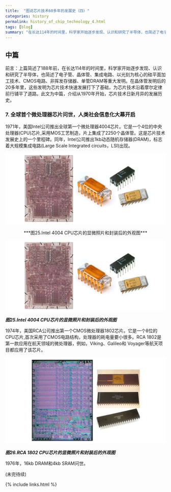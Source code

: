 ```yaml
---
title:  "图说芯片技术60多年的发展史（四）"
categories: history
permalink: history_of_chip_technology_4.html
tags: [blog]
summary: "在长达114年的时间里，科学家开始逐步发现、认识和研究了半导体，也简述了电子管、晶体管、集成电路、以光刻为核心的硅平面加工技术、CMOS电路、非挥发存储器、单管DRAM等重大发明。在晶体管发明后的20多年里，这些发明为芯片技术快速发展打下了基础，为芯片技术沿着摩尔定律前行铺平了道路。此文为中篇，介绍从1970年开始，芯片技术日新月异的发展历史。本站将以连载的形式陆续刊登本文，第四期介绍全球首个微处理器芯片问世，人类社会信息化大幕从此开启。"
---
```


## 中篇

前言：上篇简述了188年前，在长达114年的时间里，科学家开始逐步发现、认识和研究了半导体，也简述了电子管、晶体管、集成电路、以光刻为核心的硅平面加工技术、CMOS电路、非挥发存储器、单管DRAM等重大发明。在晶体管发明后的20多年里，这些发明为芯片技术快速发展打下了基础，为芯片技术沿着摩尔定律前行铺平了道路。此文为中篇，介绍从1970年开始，芯片技术日新月异的发展历史。

### 7. 全球首个微处理器芯片问世，人类社会信息化大幕开启

1971年，美国Intel公司推出全球第一个微处理器4004芯片。它是一个4位的中央处理器(CPU)芯片,采用MOS工艺制造，片上集成了2250个晶体管。这是芯片技术发展史上的一个里程碑。同年，Intel公司推出1kb动态随机存储器(DRAM)，标志着大规模集成电路(Large Scale Integrated circuits，LSI)出现。

<div align="center">
    <img src="../images/blogs/history_of_chip_technology_fig25.jpg"/>
    <p>***图25.Intel 4004 CPU芯片的显微照片和封装后的外观图***</p>
</div>

![Intel 4004 CPU芯片的显微照片和封装后的外观图](/images/blogs/history_of_chip_technology_fig25.jpg)

***图25.Intel 4004 CPU芯片的显微照片和封装后的外观图***

1974年，美国RCA公司推出第一个CMOS微处理器1802芯片。它是一个8位的CPU芯片,首次采用了CMOS电路结构，处理器的耗电量要小很多。RCA 1802是第一款应用在航天领域的微处理器，例如，Viking、Galileo和 Voyager等航天项目都应用了该芯片。

![RCA 1802 CPU芯片的显微照片和封装后的外观图](/images/blogs/history_of_chip_technology_fig26.jpg)

***图26.RCA 1802 CPU芯片的显微照片和封装后的外观图***

1976年，16kb DRAM和4kb SRAM问世。


(未完待续)

{% include links.html %}
